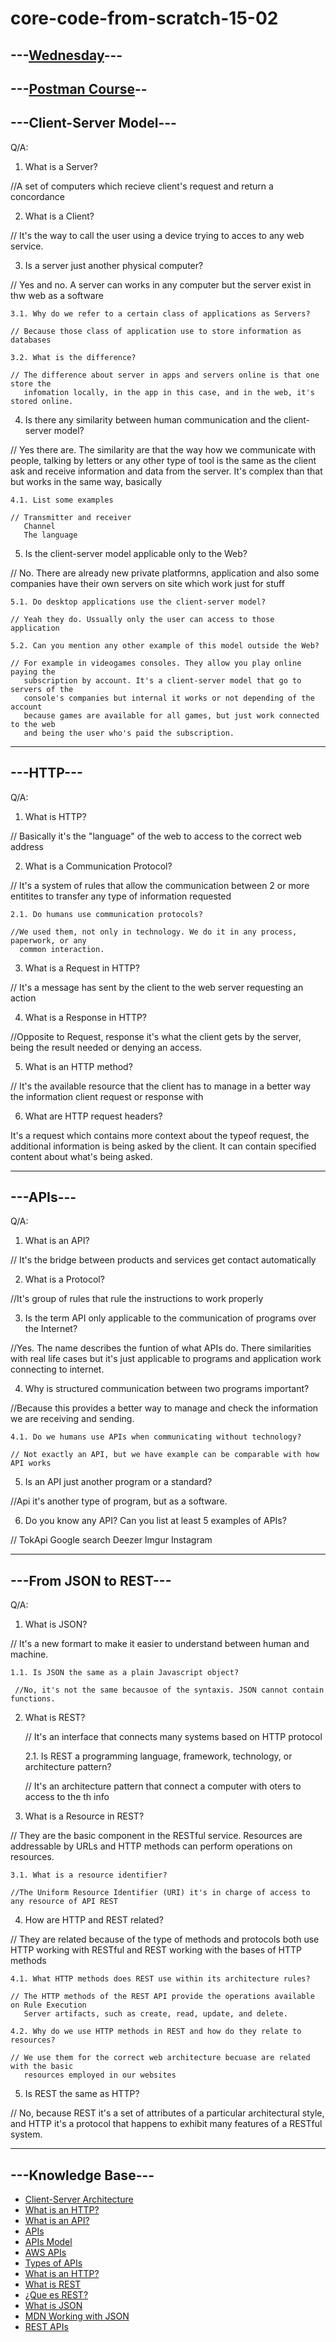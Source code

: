 # core-code-from-scratch-15-02

## ---[Wednesday](https://github.com/corecodeio/devguide-fundamentals-2022-04/tree/main/src/technologies/2022/week12#week-challenges-wednesday-)---

## ---[Postman Course](https://github.com/corecodeio/devguide-fundamentals-2022-04/blob/main/src/technologies/2022/week12/exercises/e01/REST-CLIENTS.md)--

## ---Client-Server Model---

Q/A:

1. What is a Server?

//A set of computers which recieve client's request and return a concordance

2. What is a Client?

// It's the way to call the user using a device trying to acces to any web service.

3. Is a server just another physical computer?

// Yes and no. A server can works in any computer but the server exist in thw web as a software

    3.1. Why do we refer to a certain class of applications as Servers?

	// Because those class of application use to store information as databases

    3.2. What is the difference?

	// The difference about server in apps and servers online is that one store the 
	   infomation locally, in the app in this case, and in the web, it's stored online.

4. Is there any similarity between human communication and the client-server model?

// Yes there are. The similarity are that the way how we communicate with people, talking
by letters or any other type of tool is the same as the client ask and receive information and
data from the server. It's complex than that but works in the same way, basically

    4.1. List some examples

	// Transmitter and receiver
	   Channel
	   The language

5. Is the client-server model applicable only to the Web?

// No. There are already new private platformns, application and also some companies have
their own servers on site which work just for stuff

    5.1. Do desktop applications use the client-server model?

	// Yeah they do. Ussually only the user can access to those application

    5.2. Can you mention any other example of this model outside the Web?

	// For example in videogames consoles. They allow you play online paying the
	   subscription by account. It's a client-server model that go to servers of the 
	   console's companies but internal it works or not depending of the account
	   because games are available for all games, but just work connected to the web
	   and being the user who's paid the subscription.



---
## ---HTTP---

Q/A:

1. What is HTTP?

// Basically it's the "language" of the web to access to the correct web address

2. What is a Communication Protocol?

// It's a system of rules that allow the communication between 2 or more entitites to transfer
any type of information requested

    2.1. Do humans use communication protocols?

	//We used them, not only in technology. We do it in any process, paperwork, or any 
	  common interaction.

3. What is a Request in HTTP?

// It's a message has sent by the client to the web server requesting an action

4. What is a Response in HTTP?

//Opposite to Request, response it's what the client gets by the server, being the result
needed or denying an access.

5. What is an HTTP method?

// It's the available resource that the client has to manage in a better way the information
client request or response with 

6. What are HTTP request headers?

It's a request which contains more context about the typeof request, the additional information
is being asked by the client. It can contain specified content about what's being asked.

---
## ---APIs---

Q/A:

1. What is an API?

// It's the bridge between products and services get contact automatically

2. What is a Protocol?

//It's group of rules that rule the instructions to work properly

3. Is the term API only applicable to the communication of programs over the Internet?

//Yes. The name describes the funtion of what APIs do. There similarities with real life cases
but it's just applicable to programs and application work connecting to internet.

4. Why is structured communication between two programs important?

//Because this provides a better way to manage and check the information we are receiving and
sending.

    4.1. Do we humans use APIs when communicating without technology?

	// Not exactly an API, but we have example can be comparable with how API works 

5. Is an API just another program or a standard?

//Api it's another type of program, but as a software.

6. Do you know any API? Can you list at least 5 examples of APIs?

// TokApi
   Google search
   Deezer
   Imgur
   Instagram


---
## ---From JSON to REST---

Q/A:

1. What is JSON?

// It's a new formart to make it easier to understand between human and machine.

    1.1. Is JSON the same as a plain Javascript object?

	 //No, it's not the same becausoe of the syntaxis. JSON cannot contain functions.

2. What is REST?

	// It's an interface that connects many systems based on HTTP protocol

    2.1. Is REST a programming language, framework, technology, or architecture pattern?

	// It's an architecture pattern that connect a computer with oters to access to the th info

3. What is a Resource in REST?

// They are the basic component in the RESTful service. Resources are addressable by URLs and
    HTTP methods can perform operations on resources.

    3.1. What is a resource identifier?

	//The Uniform Resource Identifier (URI) it's in charge of access to any resource of API REST
	   

4. How are HTTP and REST related?

// They are related because of the type of methods and protocols both use HTTP working with
RESTful and REST working with the bases of HTTP methods 

    4.1. What HTTP methods does REST use within its architecture rules?

	// The HTTP methods of the REST API provide the operations available on Rule Execution 
	   Server artifacts, such as create, read, update, and delete.

    4.2. Why do we use HTTP methods in REST and how do they relate to resources?

	// We use them for the correct web architecture becuase are related with the basic 
	   resources employed in our websites

5. Is REST the same as HTTP? 

// No, because REST it's a set of attributes of a particular architectural style, and HTTP it's a
   protocol that happens to exhibit many features of a RESTful system.


---
## ---Knowledge Base---
* [Client-Server Architecture](https://www.youtube.com/watch?v=h-n_gyyNly8)
* [What is an HTTP?](https://neeva.com/learn/what-is-http)
* [What is an API?](https://www.redhat.com/es/topics/api/what-are-application-programming-interfaces)
* [APIs](https://www.mulesoft.com/es/resources/api/what-is-an-api)
* [APIs Model](https://www.youtube.com/watch?v=s7wmiS2mSXY)
* [AWS APIs](https://aws.amazon.com/what-is/api/)
* [Types of APIs](https://www.techtarget.com/searchapparchitecture/definition/application-program-interface-API)
* [What is an HTTP?](https://neeva.com/learn/what-is-http)
* [What is REST](https://www.codecademy.com/article/what-is-rest)
* [¿Que es REST?](https://openwebinars.net/blog/que-es-rest-conoce-su-potencia/)
* [What is JSON](https://www.json.org/json-en.html)
* [MDN Working with JSON](https://developer.mozilla.org/es/docs/Learn/JavaScript/Objects/JSON)
* [REST APIs](https://restfulapi.net/)
